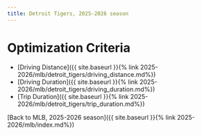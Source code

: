 ```yaml
---
title: Detroit Tigers, 2025-2026 season
---
```


# Optimization Criteria
- [Driving Distance]({{ site.baseurl }}{% link 2025-2026/mlb/detroit_tigers/driving_distance.md%})
- [Driving Duration]({{ site.baseurl }}{% link 2025-2026/mlb/detroit_tigers/driving_duration.md%})
- [Trip Duration]({{ site.baseurl }}{% link 2025-2026/mlb/detroit_tigers/trip_duration.md%})

[Back to MLB, 2025-2026 season]({{ site.baseurl }}{% link 2025-2026/mlb/index.md%})
